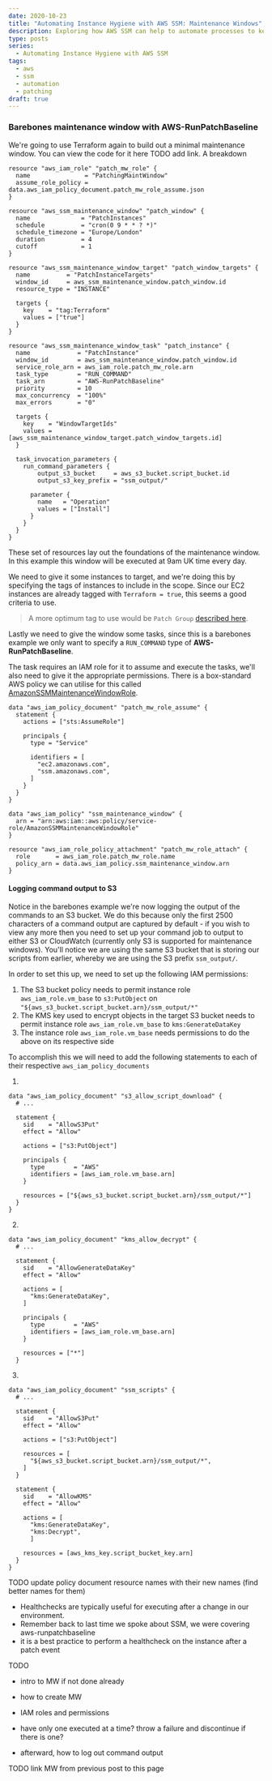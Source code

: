 ```yaml
---
date: 2020-10-23
title: "Automating Instance Hygiene with AWS SSM: Maintenance Windows"
description: Exploring how AWS SSM can help to automate processes to keep instances healthy
type: posts
series:
  - Automating Instance Hygiene with AWS SSM
tags:
  - aws
  - ssm
  - automation
  - patching
draft: true
---
```


### Barebones maintenance window with AWS-RunPatchBaseline

We're going to use Terraform again to build out a minimal maintenance window. You can view the code for it here TODO add link. A breakdown

```hcl
resource "aws_iam_role" "patch_mw_role" {
  name               = "PatchingMaintWindow"
  assume_role_policy = data.aws_iam_policy_document.patch_mw_role_assume.json
}

resource "aws_ssm_maintenance_window" "patch_window" {
  name              = "PatchInstances"
  schedule          = "cron(0 9 * * ? *)"
  schedule_timezone = "Europe/London"
  duration          = 4
  cutoff            = 1
}

resource "aws_ssm_maintenance_window_target" "patch_window_targets" {
  name          = "PatchInstanceTargets"
  window_id     = aws_ssm_maintenance_window.patch_window.id
  resource_type = "INSTANCE"

  targets {
    key    = "tag:Terraform"
    values = ["true"]
  }
}

resource "aws_ssm_maintenance_window_task" "patch_instance" {
  name             = "PatchInstance"
  window_id        = aws_ssm_maintenance_window.patch_window.id
  service_role_arn = aws_iam_role.patch_mw_role.arn
  task_type        = "RUN_COMMAND"
  task_arn         = "AWS-RunPatchBaseline"
  priority         = 10
  max_concurrency  = "100%"
  max_errors       = "0"

  targets {
    key    = "WindowTargetIds"
    values = [aws_ssm_maintenance_window_target.patch_window_targets.id]
  }

  task_invocation_parameters {
    run_command_parameters {
        output_s3_bucket     = aws_s3_bucket.script_bucket.id
        output_s3_key_prefix = "ssm_output/"

      parameter {
        name   = "Operation"
        values = ["Install"]
      }
    }
  }
}
```

These set of resources lay out the foundations of the maintenance window. In this example this window will be executed at 9am UK time every day.

We need to give it some instances to target, and we're doing this by specifying the tags of instances to include in the scope. Since our EC2 instances are already tagged with `Terraform = true`, this seems a good criteria to use.

> A more optimum tag to use would be `Patch Group` [described here](https://docs.aws.amazon.com/systems-manager/latest/userguide/sysman-patch-patchgroups.html).

Lastly we need to give the window some tasks, since this is a barebones example we only want to specify a `RUN_COMMAND` type of **AWS-RunPatchBaseline**.

The task requires an IAM role for it to assume and execute the tasks, we'll also need to give it the appropriate permissions. There is a box-standard AWS policy we can utilise for this called [AmazonSSMMaintenanceWindowRole](https://console.aws.amazon.com/iam/home#/policies/arn:aws:iam::aws:policy/service-role/AmazonSSMMaintenanceWindowRole$jsonEditor).

```hcl
data "aws_iam_policy_document" "patch_mw_role_assume" {
  statement {
    actions = ["sts:AssumeRole"]

    principals {
      type = "Service"

      identifiers = [
        "ec2.amazonaws.com",
        "ssm.amazonaws.com",
      ]
    }
  }
}

data "aws_iam_policy" "ssm_maintenance_window" {
  arn = "arn:aws:iam::aws:policy/service-role/AmazonSSMMaintenanceWindowRole"
}

resource "aws_iam_role_policy_attachment" "patch_mw_role_attach" {
  role       = aws_iam_role.patch_mw_role.name
  policy_arn = data.aws_iam_policy.ssm_maintenance_window.arn
}
```

#### Logging command output to S3

Notice in the barebones example we're now logging the output of the commands to an S3 bucket. We do this because only the first 2500 characters of a command output are captured by default - if you wish to view any more then you need to set up your command job to output to either S3 or CloudWatch (currently only S3 is supported for maintenance windows). You'll notice we are using the same S3 bucket that is storing our scripts from earlier, whereby we are using the S3 prefix `ssm_output/`.

In order to set this up, we need to set up the following IAM permissions:

1. The S3 bucket policy needs to permit instance role `aws_iam_role.vm_base` to `s3:PutObject` on `"${aws_s3_bucket.script_bucket.arn}/ssm_output/*"`
2. The KMS key used to encrypt objects in the target S3 bucket needs to permit instance role `aws_iam_role.vm_base` to `kms:GenerateDataKey`
3. The instance role `aws_iam_role.vm_base` needs permissions to do the above on its respective side

To accomplish this we will need to add the following statements to each of their respective `aws_iam_policy_documents`

1.

```hcl
data "aws_iam_policy_document" "s3_allow_script_download" {
  # ...

  statement {
    sid    = "AllowS3Put"
    effect = "Allow"

    actions = ["s3:PutObject"]

    principals {
      type        = "AWS"
      identifiers = [aws_iam_role.vm_base.arn]
    }

    resources = ["${aws_s3_bucket.script_bucket.arn}/ssm_output/*"]
  }
}
```

2.

```hcl
data "aws_iam_policy_document" "kms_allow_decrypt" {
  # ...

  statement {
    sid    = "AllowGenerateDataKey"
    effect = "Allow"

    actions = [
      "kms:GenerateDataKey",
    ]

    principals {
      type        = "AWS"
      identifiers = [aws_iam_role.vm_base.arn]
    }

    resources = ["*"]
  }
```

3.

```hcl
data "aws_iam_policy_document" "ssm_scripts" {
  # ...

  statement {
    sid    = "AllowS3Put"
    effect = "Allow"

    actions = ["s3:PutObject"]

    resources = [
      "${aws_s3_bucket.script_bucket.arn}/ssm_output/*",
    ]
  }

  statement {
    sid    = "AllowKMS"
    effect = "Allow"

    actions = [
      "kms:GenerateDataKey",
      "kms:Decrypt",
      ]

    resources = [aws_kms_key.script_bucket_key.arn]
  }
}
```

TODO update policy document resource names with their new names (find better names for them)

- Healthchecks are typically useful for executing after a change in our environment.
- Remember back to last time we spoke about SSM, we were covering aws-runpatchbaseline
- it is a best practice to perform a healthcheck on the instance after a patch event

TODO

- intro to MW if not done already
- how to create MW
- IAM roles and permissions

- have only one executed at a time? throw a failure and discontinue if there is one?
- afterward, how to log out command output

TODO link MW from previous post to this page
